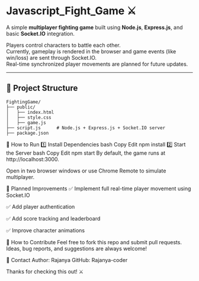 # Javascript_Fight_Game ⚔️

A simple **multiplayer fighting game** built using **Node.js**, **Express.js**, and basic **Socket.IO** integration.

Players control characters to battle each other.  
Currently, gameplay is rendered in the browser and game events (like win/loss) are sent through Socket.IO.  
Real-time synchronized player movements are planned for future updates.

---

## 📂 **Project Structure**

```plaintext
FightingGame/
├── public/
│   ├── index.html
│   ├── style.css
│   ├── game.js
├── script.js      # Node.js + Express.js + Socket.IO server
├── package.json
```
🚀 How to Run
1️⃣ Install Dependencies
bash
Copy
Edit
npm install
2️⃣ Start the Server
bash
Copy
Edit
npm start
By default, the game runs at http://localhost:3000.

Open in two browser windows or use Chrome Remote to simulate multiplayer.

🔭 Planned Improvements
✅ Implement full real-time player movement using Socket.IO

✅ Add player authentication

✅ Add score tracking and leaderboard

✅ Improve character animations

📝 How to Contribute
Feel free to fork this repo and submit pull requests.
Ideas, bug reports, and suggestions are always welcome!

📧 Contact
Author: Rajanya
GitHub: Rajanya-coder

Thanks for checking this out! ⚔️
